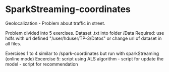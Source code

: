 # SparkStreaming-coordinates

Geolocalization - Problem about traffic in street.

Problem divided into 5 exercises.
Dataset .txt into folder /Data
Required: use hdfs with url defined "/user/hduser/TP-3/Datos" or change url of dataset in all files.

Exercises 1 to 4 similar to /spark-coordinates but run with sparkStreaming (online mode)
Excercise 5: script using ALS algorithm
	- script for update the model
	- script for recommendation